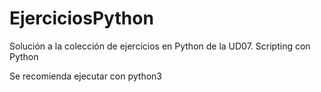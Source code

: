 # EjerciciosPython
Solución a la colección de ejercicios en Python de la UD07. Scripting con Python

Se recomienda ejecutar con python3
